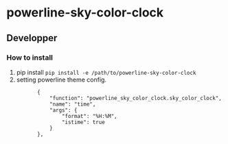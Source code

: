 # powerline-sky-color-clock

## Developper

### How to install

1. pip install
  `pip install -e /path/to/powerline-sky-color-clock`
2. setting powerline theme config.
  ```
			{
				"function": "powerline_sky_color_clock.sky_color_clock",
				"name": "time",
				"args": {
					"format": "%H:%M",
					"istime": true
				}
			},
  ```
